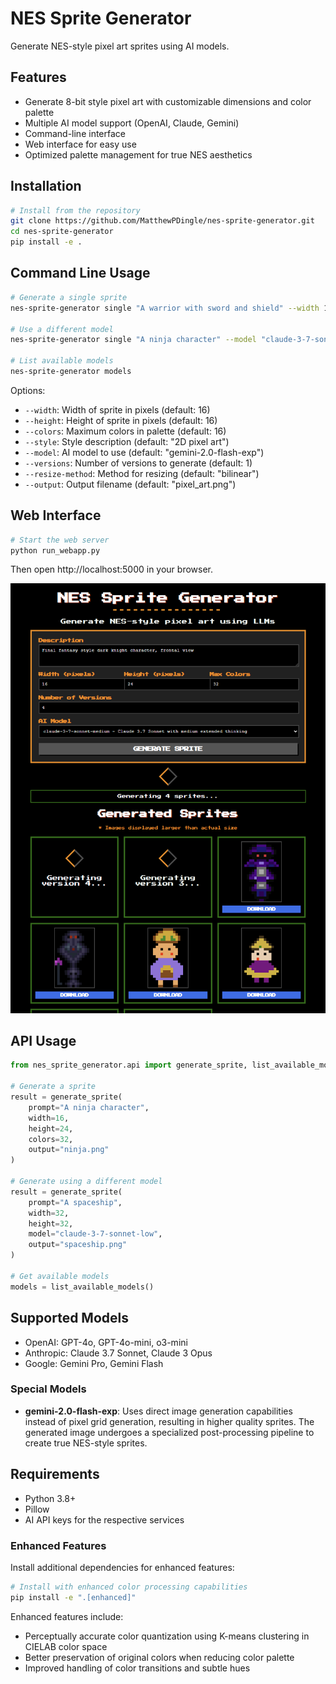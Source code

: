 # NES Sprite Generator

Generate NES-style pixel art sprites using AI models.

## Features

- Generate 8-bit style pixel art with customizable dimensions and color palette
- Multiple AI model support (OpenAI, Claude, Gemini)
- Command-line interface
- Web interface for easy use
- Optimized palette management for true NES aesthetics

## Installation

```bash
# Install from the repository
git clone https://github.com/MatthewPDingle/nes-sprite-generator.git
cd nes-sprite-generator
pip install -e .
```

## Command Line Usage

```bash
# Generate a single sprite
nes-sprite-generator single "A warrior with sword and shield" --width 16 --height 24 --colors 32

# Use a different model
nes-sprite-generator single "A ninja character" --model "claude-3-7-sonnet-low"

# List available models
nes-sprite-generator models
```

Options:
- `--width`: Width of sprite in pixels (default: 16)
- `--height`: Height of sprite in pixels (default: 16)
- `--colors`: Maximum colors in palette (default: 16)
- `--style`: Style description (default: "2D pixel art")
- `--model`: AI model to use (default: "gemini-2.0-flash-exp")
- `--versions`: Number of versions to generate (default: 1)
- `--resize-method`: Method for resizing (default: "bilinear")
- `--output`: Output filename (default: "pixel_art.png")

## Web Interface

```bash
# Start the web server
python run_webapp.py
```

Then open http://localhost:5000 in your browser.

![NES Sprite Generator Web Interface](nes-sprite-generator-screenshot.png)

## API Usage

```python
from nes_sprite_generator.api import generate_sprite, list_available_models

# Generate a sprite
result = generate_sprite(
    prompt="A ninja character", 
    width=16, 
    height=24, 
    colors=32, 
    output="ninja.png"
)

# Generate using a different model
result = generate_sprite(
    prompt="A spaceship", 
    width=32, 
    height=32,
    model="claude-3-7-sonnet-low",
    output="spaceship.png"
)

# Get available models
models = list_available_models()
```

## Supported Models

- OpenAI: GPT-4o, GPT-4o-mini, o3-mini
- Anthropic: Claude 3.7 Sonnet, Claude 3 Opus
- Google: Gemini Pro, Gemini Flash

### Special Models

- **gemini-2.0-flash-exp**: Uses direct image generation capabilities instead of pixel grid generation, resulting in higher quality sprites. The generated image undergoes a specialized post-processing pipeline to create true NES-style sprites.

## Requirements

- Python 3.8+
- Pillow
- AI API keys for the respective services

### Enhanced Features

Install additional dependencies for enhanced features:

```bash
# Install with enhanced color processing capabilities
pip install -e ".[enhanced]"
```

Enhanced features include:
- Perceptually accurate color quantization using K-means clustering in CIELAB color space
- Better preservation of original colors when reducing color palette
- Improved handling of color transitions and subtle hues